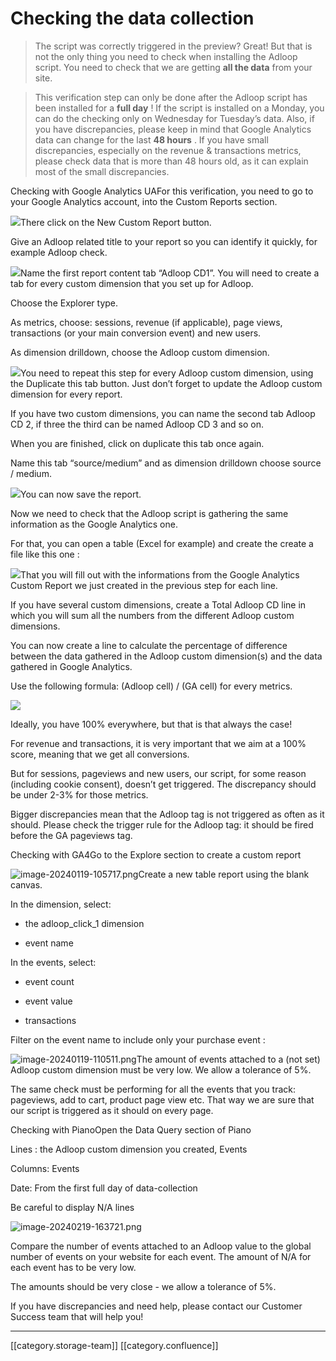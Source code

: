 # Checking the data collection

> The script was correctly triggered in the preview? Great! But that is not the only thing you need to check when installing the Adloop script. You need to check that we are getting  **all the data**  from your site. 

> This verification step can only be done after the Adloop script has been installed for a  **full day** !
If the script is installed on a Monday, you can do the checking only on Wednesday for Tuesday’s data.
Also, if you have discrepancies, please keep in mind that Google Analytics data can change for the last  **48 hours** . If you have small discrepancies, especially on the revenue & transactions metrics, please check data that is more than 48 hours old, as it can explain most of the small discrepancies.

Checking with Google Analytics UAFor this verification, you need to go to your Google Analytics account, into the Custom Reports section. 

![](.gitbook/image-20220301-150308.png)There click on the New Custom Report button. 

Give an Adloop related title to your report so you can identify it quickly, for example Adloop check.

![](.gitbook/image-20220301-150416.png)Name the first report content tab “Adloop CD1”. You will need to create a tab for every custom dimension that you set up for Adloop. 

Choose the Explorer type. 

As metrics, choose: sessions, revenue (if applicable), page views, transactions (or your main conversion event) and new users.

As dimension drilldown, choose the Adloop custom dimension. 

![](.gitbook/image-20220301-150656.png)You need to repeat this step for every Adloop custom dimension, using the Duplicate this tab button. Just don’t forget to update the Adloop custom dimension for every report. 

If you have two custom dimensions, you can name the second tab Adloop CD 2, if three the third can be named Adloop CD 3 and so on.

When you are finished, click on duplicate this tab once again. 

Name this tab “source/medium” and as dimension drilldown choose source / medium. 

![](.gitbook/image-20220301-151349.png)You can now save the report. 

Now we need to check that the Adloop script is gathering the same information as the Google Analytics one. 

For that, you can open a table (Excel for example) and create the create a file like this one : 

![](.gitbook/image-20220301-153254.png)That you will fill out with the informations from the Google Analytics Custom Report we just created in the previous step for each line. 

If you have several custom dimensions, create a Total Adloop CD line in which you will sum all the numbers from the different Adloop custom dimensions. 

You can now create a line to calculate the percentage of difference between the data gathered in the Adloop custom dimension(s) and the data gathered in Google Analytics.

Use the following formula: (Adloop cell) / (GA cell) for every metrics. 

![](.gitbook/image-20220301-164211.png)

Ideally, you have 100% everywhere, but that is that always the case! 

For revenue and transactions, it is very important that we aim at a 100% score, meaning that we get all conversions. 

But for sessions, pageviews and new users, our script, for some reason (including cookie consent), doesn’t get triggered. The discrepancy should be under 2-3% for those metrics. 

Bigger discrepancies mean that the Adloop tag is not triggered as often as it should. Please check the trigger rule for the Adloop tag: it should be fired before the GA pageviews tag. 

Checking with GA4Go to the Explore section to create a custom report

![image-20240119-105717.png](.gitbook/image-20240119-105717.png)Create a new table report using the blank canvas.

In the dimension, select: 


* the adloop_click_1 dimension


* event name



In the events, select:


* event count


* event value


* transactions



Filter on the event name to include only your purchase event : 

![image-20240119-110511.png](.gitbook/image-20240119-110511.png)The amount of events attached to a (not set) Adloop custom dimension must be very low. We allow a tolerance of 5%. 

The same check must be performing for all the events that you track: pageviews, add to cart, product page view etc. That way we are sure that our script is triggered as it should on every page.

Checking with PianoOpen the Data Query section of Piano

Lines : the Adloop custom dimension you created, Events

Columns: Events

Date: From the first full day of data-collection

Be careful to display N/A lines

![image-20240219-163721.png](.gitbook/image-20240219-163721.png)

Compare the number of events attached to an Adloop value to the global number of events on your website for each event. The amount of N/A for each event has to be very low.

The amounts should be very close - we allow a tolerance of 5%. 

If you have discrepancies and need help, please contact our Customer Success team that will help you! 





*****

[[category.storage-team]] 
[[category.confluence]] 
